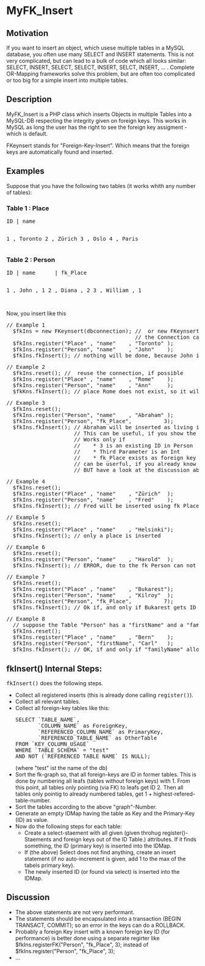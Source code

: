 <html>
 <head>
   <title>MyFK_Insert</title>
 </head>
 
 <body>
 <h1>MyFK_Insert</h1>
 <h2>Motivation</h2>
 <p>If you want to insert an object, which usese multiple tables in a MySQL database, you often use many
    SELECT and INSERT statements. This is not very complicated, but can lead to a bulk of code which all
    looks similar: SELECT, INSERT, SELECT, SELECT, INSERT, SELCT, INSERT, ... . 
    Complete OR-Mapping frameworks solve this problem, but are often too complicated or too big for
    a simple insert into multiple tables.</p>
 
 <h2>Description</h2>
 <p>MyFK_Insert is a PHP class which inserts Objects in multiple Tables into a MySQL-DB
 respecting the integrity given on foreign keys.
 This works in MySQL as long the user has the right to see the foreign key assigment - which is default.

FKeynsert stands for "Foreign-Key-Insert". Which means that the foreign keys are automatically found and inserted.</p>

<h2>Examples</h2>
<p>Suppose that you have the following two tables (it works whith any number of tables):</p>


<h3>Table 1 : Place</h3>
<pre>
ID | name

 1 , Toronto
 2 , Zürich
 3 , Oslo
 4 , Paris
</pre>

<h3>Table 2 : Person</h3>
<pre>
ID | name      | fk_Place

 1 , John      ,        1
 2 , Diana     ,        2
 3 , William   ,        1

</pre>

<p>Now, you insert like this</p>

<pre>
// Example 1
  $fkIns = new FKeynsert(dbconnection); //  or new FKeynsert(db-name [, username, password]]);
                                        // the Connection can be achieved by "$fkIns.getConnection()"
  $fkIns.register("Place" , "name"    , "Toronto" );
  $fkIns.register("Person", "name"    , "John"    );
  $fkIns.fkInsert(); // nothing will be done, because John is already in Toronto.
</pre>

<pre>
// Example 2
  $fkIns.reset(); //  reuse the connection, if possible
  $fkIns.register("Place" , "name"    , "Rome"    ); 
  $fkIns.register("Person", "name"    , "Ann"     ); 
  $fkKns.fkInsert(); // place Rome does not exist, so it will be inserted and its foreign key is insertet in "Person".
</pre>

<pre>
// Example 3
  $fkIns.reset();
  $fkIns.register("Person", "name"    , "Abraham" );
  $fkIns.register("Person", "fk_Place",          3);
  $fkIns.fkInsert(); // Abraham will be inserted as living in "Oslo"
                     // This can be useful, if you show the places as "selction-List" storing the ID.
                     // Works only if 
                     //    * 3 is an existing ID in Person
                     //    * Third Parameter is an Int
                     //    * fk_Place exists as foreign key
                     // can be userful, if you already know the ID (performance)
                     // BUT have a look at the discussion about a new method called "fkIns.registerFK(tbl, fk_attr, fk_value)
</pre>

<pre>
// Example 4
  $fkIns.reset();
  $fkIns.register("Place" , "name"    , "Zürich"  );
  $fkIns.register("Person", "name"    , "Fred"    );
  $fkIns.fkInsert(); // Fred will be inserted using fk_Place 2, because "Zürich" is already in the List.
</pre>

<pre>
// Example 5
  $fkIns.reset();
  $fkIns.register("Place" , "name"    , "Helsinki");
  $fkIns.fkInsert(); // only a place is inserted
</pre>

<pre>
// Example 6
  $fkIns.reset();
  $fkIns.register("Person", "name"    , "Harold"  );
  $fkIns.fkInsert(); // ERROR, due to the fk_Person can not be evaluated!
</pre>

<pre>
// Example 7
  $fkIns.reset();
  $fkIns.register("Place" , "name"    , "Bukarest");
  $fkIns.register("Person", "name"    , "Kilroy"  );
  $fkIns.register("Person", "fk_Place",          7);
  $fkIns.fkInsert(); // Ok if, and only if Bukarest gets ID 7 (next free). If not, an error occures.
</pre>


<pre>
// Example 8
  // suppose the Table "Person" has a "firstName" and a "familyName" as attributes:
  $fkIns.reset();
  $fkIns.register("Place" , "name"    , "Bern"    );
  $fkIns.register("Person", "firstName", "Carl"   );
  $fkIns.fkInsert(); // OK, if and only if "familyName" allows NULL-values.
</pre>
  
  
<h2>fkInsert() Internal Steps:</h2>
  <p><tt>fkInsert()</tt> does the following steps.</p>
  <ul>
   <li>Collect all registered inserts (this is already done calling <tt>register()</tt>).</li>
   <li>Collect all relevant tables.</li>
   <li>Collect all foreign-key tables like this:
<pre>
SELECT `TABLE_NAME`, 
       `COLUMN_NAME` as ForeignKey,
       `REFERENCED_COLUMN_NAME` as PrimaryKey,
       `REFERENCED_TABLE_NAME` as OtherTable 
FROM `KEY_COLUMN_USAGE` 
WHERE `TABLE_SCHEMA` = "test"  
AND NOT (`REFERENCED_TABLE_NAME` IS NULL);
</pre> (where "test" ist the name of the db)

   </li>
   <li>Sort the fk-graph so, that all foreign-keys are ID in former tables. 
   This is done by numbering all leafs (tables without foreign keys) with 1. 
   From this point, all tables only pointing (via FK) to leafs get ID 2.
   Then all tables only pointig to already numbered tables, get 1 + highest-refered-table-number.</li>
   
   <li>Sort the tables according to the above "graph"-Number.</li>
   <li>Generate an empty IDMap having the table as Key and the Primary-Key (ID) as value.</li>
   <li>Now do the following steps for each table:
     <ul>
       <li>Create a select-staement with all given (given throhug register()-Staements and foreign keys out of the ID Table.) attributes.
       If it finds something, the ID (primary key) is inserted into the IDMap.</li>
       <li>If (the above) Select does not find anything, create an insert statement (if no auto-increment is given, add 1 to the max of the tabels primary key).
       <li>The newly inserted ID (or found via select) is inserted into the IDMap.</li>
     </ul></li>
  </ul>
  
  <h2>Discussion</h2>
  <ul>
   <li>The above statements are not very performant.</li>
   <li>The statements should be encapsulated into a transaction (BEGIN TRANSACT, COMMIT); so an error in the keys
       can do a ROLLBACK.</li>
   <li>Probably a foreign Key insert with a known foreign key ID (for performance) is better done using a separate regirter like  $fkIns.registerFK("Person", "fk_Place",          3); instead of   $fkIns.register("Person", "fk_Place",          3);</li>
   <li>...</li>
  </ul>
  
  
  </body>
  </html>
